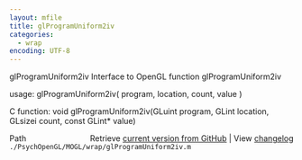 ```yaml
---
layout: mfile
title: glProgramUniform2iv
categories:
  - wrap
encoding: UTF-8
---
```


glProgramUniform2iv  Interface to OpenGL function glProgramUniform2iv

usage:  glProgramUniform2iv( program, location, count, value )

C function:  void glProgramUniform2iv(GLuint program, GLint location, GLsizei count, const GLint\* value)


<div class="code_header" style="text-align:right;">
  <span style="float:left;">Path&nbsp;&nbsp;</span> <span class="counter">Retrieve <a href=
  "https://raw.github.com/Psychtoolbox-3/Psychtoolbox-3/beta/./PsychOpenGL/MOGL/wrap/glProgramUniform2iv.m">current version from GitHub</a> | View <a href=
  "https://github.com/Psychtoolbox-3/Psychtoolbox-3/commits/beta/./PsychOpenGL/MOGL/wrap/glProgramUniform2iv.m">changelog</a></span>
</div>
<div class="code">
  <code>./PsychOpenGL/MOGL/wrap/glProgramUniform2iv.m</code>
</div>
